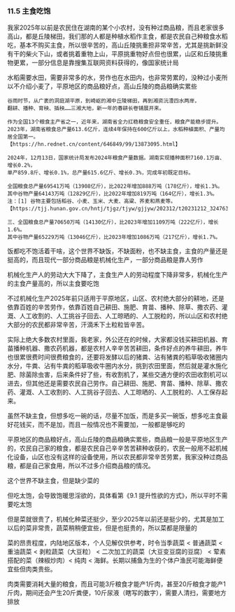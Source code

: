 ### 11.5 主食吃饱
我家2025年以前是农民住在湖南的某个小农村，没有种过商品粮，而且老家很多高山，都是丘陵梯田，我们那的人都是种植水稻作主食，都是农民自己种粮食水稻吃，基本不购买主食，所以很辛苦的，高山丘陵挑重担非常辛苦，尤其是挑新鲜没有干的柴火下山，或者挑着重物上山，平原挑重物好点但也很累，山区和丘陵挑重物更累，一部分信息是靠搜集互联网资料获得的，像国家统计局

水稻需要水田，需要非常多的水，劳作也在水田内，也非常劳累的，没种过小麦所以不介绍小麦了，平原地区的商品粮好点，高山丘陵的商品粮确实累些

```
谷雨时节，从广袤的洞庭湖平原，到崎岖的湘中丘陵梯田，再到湘资沅澧四水两岸，
翻耕、播种、育秧、插秧……三湘大地，新一年的春耕长卷铺展开来。

作为全国13个粮食主产省之一，近年来，湖南省全力扛稳粮食安全重任，粮食产能稳步提升。
2023年，湖南省粮食总产量613.6亿斤，连续4年保持在600亿斤以上，水稻种植面积、产量均居全国第一。
【https://hn.rednet.cn/content/646849/99/13873095.html】

2024年，12月13日，国家统计局发布2024年粮食产量数据。湖南实现播种面积7160.1万亩、增长0.2%，
单产859.8斤、增长0.1%，总产量615.6亿斤、增长0.3%，完成年初既定目标。
```

```
全国粮食总产量69541万吨（13908亿斤），比2022年增加888万吨（178亿斤），增长1.3%。
其中谷物产量64143万吨（12829亿斤），比2022年增加819万吨（164亿斤），增长1.3%。
注：[1] 谷物主要包括稻谷、小麦、玉米、大麦、高粱、荞麦和燕麦等。
【https://tjj.hunan.gov.cn/hntj/tjgz/tjyw/gjjyw/202312/t20231212_32476300.html】

三、全国粮食总产量70650万吨（14130亿斤），比2023年增加1109万吨（222亿斤），增长1.6%。
其中谷物产量65229万吨（13046亿斤），比2023年增加1086万吨（217亿斤），增长1.7%。
```

饭都吃不饱活着干啥，这个世界不缺饭，不缺面粉，也不缺主食，主食的产量还是挺高的，而且现代一部分商品粮是机械化生产，一部分商品粮是靠人劳作

机械化生产人的劳动大大下降了，主食生产人的劳动程度下降非常多，机械化生产的主食产量高的，所以主食要吃饱

不过机械化生产2025年前只适用于平原地区，山区、农村绝大部分的耕地，还是依靠百姓的辛苦劳作，依靠百姓自己耕田、施肥、育苗、播种、除草、撒农药、灌溉、人工收割的、人工挑谷子回去、人工晾晒的、人工脱粒的，所以山区和农村绝大部分的农民都非常辛苦，汗滴禾下土粒粒皆辛苦。

实际上绝大多数农村里面，我老家，外公还在的时候，大家都没钱买耕田机器、育苗播种机器、撒农药机器，都是农村人辛辛苦苦耕田，条件好点的养牛耕田，养牛也很累很费时间很费粮食的，还要将发酵以后的猪粪、沾有猪粪的稻草吸收猪圈内水分，牛粪、沾有牛粪的稻草吸收牛圈内水分，挑到农田里面，然后就是灌水施化肥、除菌除虫害，后来条件好了些，有收割机了，某些交通方便的农田收割机可以进去，但其他还是需要农民自己劳作。自己耕田、施肥、育苗、播种、除草、撒农药、灌溉、人工收割的、人工挑谷子回去、人工晾晒的、人工脱粒的、人工保存起来。

虽然不缺主食，但想多吃一碗的话，尽量不加饭，而是多买一碗饭，想多吃主食最好花钱买，而不是加，而且一般情况也不需要加，一般都是够吃的

平原地区的商品粮好点，高山丘陵的商品粮确实累些，商品粮一般是平原地区生产的，农民自己家的粮食，都是农民自己辛辛苦苦耕种收获的，农民一般用不起机械化设备，山区也没有这样的设备使用，所以农民都非常辛苦劳累，我家没种过商品粮，都是自己家食用，所以不过多介绍商品粮的情况。

这个世界不缺主食，但是缺少菜的

但吃太饱，会导致饱暖思淫欲的，具体看第《9.1 提升性欲的方式》，所以平时不需要吃太饱

但是菜就很贵了，机械化种菜还挺少，至少2025年以前还是挺少的，尤其是加工以后的菜非常贵，蔬菜稍稍便宜些，但是也挺贵的，所以菜都是限量的

菜的昂贵程度，内陆地区版本，个人见解仅供参考，时令当季蔬菜 < 普通蔬菜 < 重油蔬菜 < 剥粒蔬菜（大豆粒） < 二次加工的蔬菜（大豆变豆腐的豆腐） < 荤素搭配的菜（辣椒炒肉）< 纯肉 < 海鲜。长期以捕鱼为生的个体户渔民可能海鲜便宜些但肉类贵些。

肉类需要消耗大量的粮食，而且可能3斤粮食才能产1斤肉，甚至20斤粮食才能产1斤肉，期间还会产生20斤粪便，10斤尿液（瞎写的数字），需要人清扫，需要地方排放
